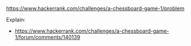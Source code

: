 https://www.hackerrank.com/challenges/a-chessboard-game-1/problem

Explain:
- https://www.hackerrank.com/challenges/a-chessboard-game-1/forum/comments/140139
